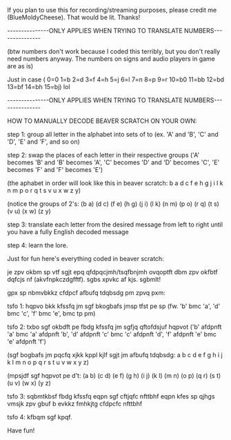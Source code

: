 If you plan to use this for recording/streaming purposes, please credit me (BlueMoldyCheese). That would be lit. Thanks!



---------------ONLY APPLIES WHEN TRYING TO TRANSLATE NUMBERS---------------

(btw numbers don't work because I coded this terribly, but you don't really need numbers anyway. The numbers on signs and audio players in game are as is)

Just in case ( 0=0 1=b 2=d 3=f 4=h 5=j 6=l 7=n 8=p 9=r 10=b0 11=bb 12=bd 13=bf 14=bh 15=bj) lol

---------------ONLY APPLIES WHEN TRYING TO TRANSLATE NUMBERS---------------



HOW TO MANUALLY DECODE BEAVER SCRATCH ON YOUR OWN:

step 1: group all letter in the alphabet into sets of to (ex. 'A' and 'B', 'C' and 'D', 'E' and 'F', and so on)

step 2: swap the places of each letter in their respective groups ('A' becomes 'B' and 'B' becomes 'A', 'C' becomes 'D' and 'D' becomes 'C', 'E' becomes 'F' and 'F' becomes 'E')

(the aphabet in order will look like this in beaver scratch: b a d c f e h g j i l k n m p o r q t s v u x w z y)

(notice the groups of 2's: (b a) (d c) (f e) (h g) (j i) (l k) (n m) (p o) (r q) (t s) (v u) (x w) (z y)

step 3: translate each letter from the desired message from left to right until you have a fully English decoded message

step 4: learn the lore.



Just for fun here's everything coded in beaver scratch:



je zpv okbm sp vtf sgjt epq qfdpqcjmh/tsqfbnjmh ovqoptft dbm zpv okfbtf dqfcjs nf (akvfnpkczdgfftf). sgbs xpvkc af kjs. sgbmlt!

gpx sp nbmvbkkz cfdpcf afbufq tdqbsdg pm zpvq pxm:

tsfo 1: hqpvo bkk kfssfq jm sgf bkogbafs jmsp tfst pe sp (fw. 'b' bmc 'a', 'd' bmc 'c', 'f' bmc 'e', bmc tp pm)

tsfo 2: txbo sgf okbdft pe fbdg kfssfq jm sgfjq qftofdsjuf hqpvot ('b' afdpnft 'a' bmc 'a' afdpnft 'b', 'd' afdpnft 'c' bmc 'c' afdpnft 'd', 'f' afdpnft 'e' bmc 'e' afdpnft 'f')

(sgf bogbafs jm pqcfq xjkk kppl kjlf sgjt jm afbufq tdqbsdg: a b c d e f g h i j k l m n o p q r s t u v w x y z)

(mpsjdf sgf hqpvot pe d't: (a b) (c d) (e f) (g h) (i j) (k l) (m n) (o p) (q r) (s t) (u v) (w x) (y z)

tsfo 3: sqbmtkbsf fbdg kfssfq eqpn sgf cftjqfc nfttbhf eqpn kfes sp qjhgs vmsjk zpv gbuf b evkkz fmhkjtg cfdpcfc nfttbhf

tsfo 4: kfbqm sgf kpqf.



Have fun!

